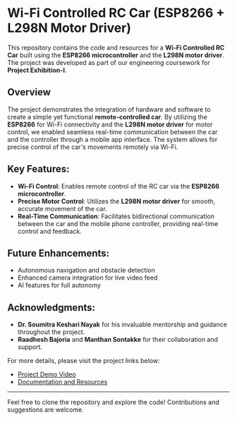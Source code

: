 # Wi-Fi Controlled RC Car (ESP8266 + L298N Motor Driver)

This repository contains the code and resources for a **Wi-Fi Controlled RC Car** built using the **ESP8266 microcontroller** and the **L298N motor driver**. The project was developed as part of our engineering coursework for **Project Exhibition-I**.

## Overview
The project demonstrates the integration of hardware and software to create a simple yet functional **remote-controlled car**. By utilizing the **ESP8266** for Wi-Fi connectivity and the **L298N motor driver** for motor control, we enabled seamless real-time communication between the car and the controller through a mobile app interface. The system allows for precise control of the car's movements remotely via Wi-Fi.

## Key Features:
- **Wi-Fi Control**: Enables remote control of the RC car via the **ESP8266 microcontroller**.
- **Precise Motor Control**: Utilizes the **L298N motor driver** for smooth, accurate movement of the car.
- **Real-Time Communication**: Facilitates bidirectional communication between the car and the mobile phone controller, providing real-time control and feedback.

## Future Enhancements:
- Autonomous navigation and obstacle detection
- Enhanced camera integration for live video feed
- AI features for full autonomy

## Acknowledgments:
- **Dr. Soumitra Keshari Nayak** for his invaluable mentorship and guidance throughout the project.
- **Raadhesh Bajoria** and **Manthan Sontakke** for their collaboration and support.

For more details, please visit the project links below:
- [Project Demo Video](https://lnkd.in/dVz-44jE)
- [Documentation and Resources](https://lnkd.in/dnXK2QJr)

---

Feel free to clone the repository and explore the code! Contributions and suggestions are welcome.
